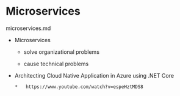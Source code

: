 # Microservices

microservices.md

*   Microservices

    *   solve organizational problems

    *   cause technical problems

    
*   Architecting Cloud Native Application in Azure using .NET Core

        *   https://www.youtube.com/watch?v=espeHztMDS8